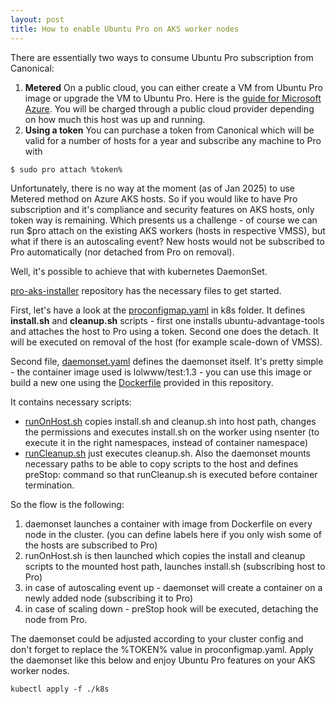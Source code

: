 ```yaml
---
layout: post
title: How to enable Ubuntu Pro on AKS worker nodes 
---
```


There are essentially two ways to consume Ubuntu Pro subscription from Canonical:
1. **Metered**
On a public cloud, you can either create a VM from Ubuntu Pro image or upgrade the VM to Ubuntu Pro.
Here is the [guide for Microsoft Azure](https://learn.microsoft.com/en-us/azure/virtual-machines/workloads/canonical/ubuntu-pro-in-place-upgrade).
You will be charged through a public cloud provider depending on how much this host was up and running.
2. **Using a token**
You can purchase a token from Canonical which will be valid for a number of hosts for a year and subscribe any machine to Pro with
```console
$ sudo pro attach %token%
```

Unfortunately, there is no way at the moment (as of Jan 2025) to use Metered method on Azure AKS hosts.
So if you would like to have Pro subscription and it's compliance and security features on AKS hosts, only token way is remaining.
Which presents us a challenge - of course we can run $pro attach on the existing AKS workers (hosts in respective VMSS), 
but what if there is an autoscaling event? New hosts would not be subscribed to Pro automatically (nor detached from Pro on removal).

Well, it's possible to achieve that with kubernetes DaemonSet.

[pro-aks-installer](https://github.com/lolwww/pro-aks-installer) repository has the necessary files to get started.

First, let's have a look at the [proconfigmap.yaml](https://github.com/lolwww/pro-aks-installer/blob/master/k8s/proconfigmap.yaml) in k8s folder.
It defines **install.sh** and **cleanup.sh** scripts - first one installs ubuntu-advantage-tools and attaches the host to Pro using a token.
Second one does the detach. It will be executed on removal of the host (for example scale-down of VMSS).

Second file, [daemonset.yaml](https://github.com/lolwww/pro-aks-installer/blob/master/k8s/daemonset.yaml) defines the daemonset itself.
It's pretty simple - the container image used is lolwww/test:1.3 - you can use this image or build a new one using the [Dockerfile](https://github.com/lolwww/pro-aks-installer/blob/master/Dockerfile) provided in this repository. 

It contains necessary scripts:
- [runOnHost.sh](https://github.com/lolwww/pro-aks-installer/blob/master/runOnHost.sh) copies install.sh and cleanup.sh into host path, 
changes the permissions and executes install.sh on the worker using nsenter (to execute it in the right namespaces, instead of container namespace)
- [runCleanup.sh](https://github.com/lolwww/pro-aks-installer/blob/master/runCleanup.sh) just executes cleanup.sh.
Also the daemonset mounts necessary paths to be able to copy scripts to the host and defines preStop: command so that runCleanup.sh is executed before container termination.

So the flow is the following:
1) daemonset launches a container with image from Dockerfile on every node in the cluster.
(you can define labels here if you only wish some of the hosts are subscribed to Pro)
2) runOnHost.sh is then launched which copies the install and cleanup scripts to the mounted host path, launches install.sh (subscribing host to Pro)
3) in case of autoscaling event up - daemonset will create a container on a newly added node (subscribing it to Pro)
4) in case of scaling down - preStop hook will be executed, detaching the node from Pro.

The daemonset could be adjusted according to your cluster config and don't forget to replace the %TOKEN% value in proconfigmap.yaml.
Apply the daemonset like this below and enjoy Ubuntu Pro features on your AKS worker nodes.
```console
kubectl apply -f ./k8s
```

